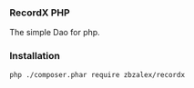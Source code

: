 ### RecordX PHP

The simple Dao for php.


### Installation
```
php ./composer.phar require zbzalex/recordx
```